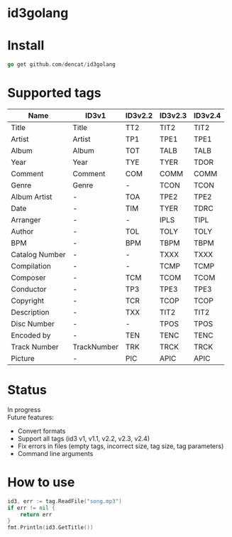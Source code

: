 # id3golang

# Install

```go 
go get github.com/dencat/id3golang
```

# Supported tags

| Name              | ID3v1       | ID3v2.2 | ID3v2.3 | ID3v2.4 |
|-------------------|-------------|---------|---------|---------|
| Title             | Title       | TT2     | TIT2    | TIT2    |
| Artist            | Artist      | TP1     | TPE1    | TPE1    |
| Album             | Album       | TOT     | TALB    | TALB    |
| Year              | Year        | TYE     | TYER    | TDOR    |
| Comment           | Comment     | COM     | COMM    | COMM    |
| Genre             | Genre       | -       | TCON    | TCON    |
| Album Artist      | -           | TOA     | TPE2    | TPE2    | 
| Date              | -           | TIM     | TYER    | TDRC    |
| Arranger          | -           | -       | IPLS    | TIPL    |
| Author            | -           | TOL     | TOLY    | TOLY    |
| BPM               | -           | BPM     | TBPM    | TBPM    |
| Catalog Number    | -           | -       | TXXX    | TXXX    |
| Compilation       | -           | -       | TCMP    | TCMP    |
| Composer          | -           | TCM     | TCOM    | TCOM    |
| Conductor         | -           | TP3     | TPE3    | TPE3    |
| Copyright         | -           | TCR     | TCOP    | TCOP    |
| Description       | -           | TXX     | TIT2    | TIT2    |
| Disc Number       | -           | -       | TPOS    | TPOS    |
| Encoded by        | -           | TEN     | TENC    | TENC    |
| Track Number      | TrackNumber | TRK     | TRCK    | TRCK    |  
| Picture           | -           | PIC     | APIC    | APIC    |
       

# Status 
In progress  
Future features:
*  Convert formats
*  Support all tags (id3 v1, v1.1, v2.2, v2.3, v2.4)
*  Fix errors in files (empty tags, incorrect size, tag size, tag parameters)
*  Command line arguments 

# How to use

```go
id3, err := tag.ReadFile("song.mp3")
if err != nil {
	return err
}
fmt.Println(id3.GetTitle())
```